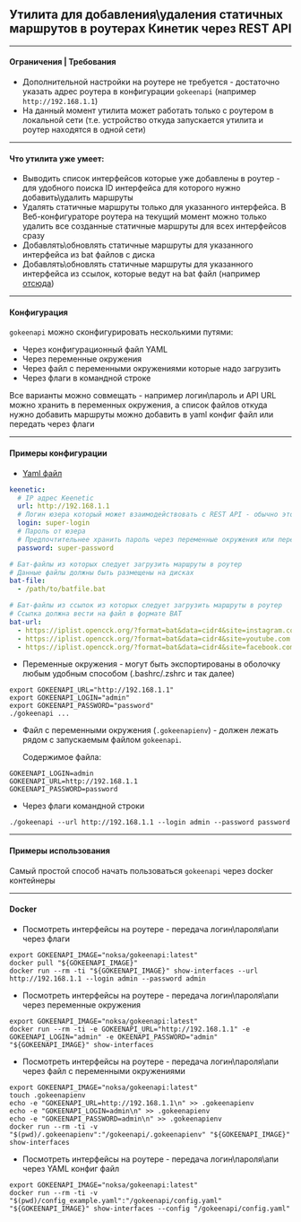 ## Утилита для добавления\удаления статичных маршрутов в роутерах Кинетик через REST API

---

#### Ограничения | Требования
* Дополнительной настройки на роутере не требуется - достаточно указать адрес роутера в конфигурации `gokeenapi` (например `http://192.168.1.1`)
* На данный момент утилита может работать только с роутером в локальной сети (т.е. устройство откуда запускается утилита и роутер находятся в одной сети)
---

#### Что утилита уже умеет:
* Выводить список интерфейсов которые уже добавлены в роутер - для удобного поиска ID интерфейса для которого нужно добавить\удалить маршруты
* Удалять статичные маршруты только для указанного интерфейса. В Веб-конфигураторе роутера на текущий момент можно только удалить все созданные статичные маршруты для всех интерфейсов сразу
* Добавлять\обновлять статичные маршруты для указанного интерфейса из bat файлов с диска
* Добавлять\обновлять статичные маршруты для указанного интерфейса из ссылок, которые ведут на bat файл (например [отсюда](https://iplist.opencck.org/?format=bat&data=cidr4&site=youtube.com))
---

#### Конфигурация

`gokeenapi` можно сконфигурировать несколькими путями:
* Через конфигурационный файл YAML
* Через переменные окружения
* Через файл с переменными окружениями которые надо загрузить
* Через флаги в командной строке

Все варианты можно совмещать - например логин\пароль и API URL можно хранить в переменных окружения, а список файлов откуда нужно добавить маршруты можно добавить в yaml конфиг файл или передать через флаги

---

#### Примеры конфигурации

* [Yaml файл](https://github.com/Noksa/gokeenapi/blob/main/config_example.yaml)
```yaml
keenetic:
  # IP адрес Keenetic
  url: http://192.168.1.1
  # Логин юзера который может взаимодействовать с REST API - обычно это админ
  login: super-login
  # Пароль от юзера
  # Предпочтительнее хранить пароль через переменные окружения или передавать через флаг командной строки при отключенной истории оболочки
  password: super-password

# Бат-файлы из которых следует загрузить маршруты в роутер
# Данные файлы должны быть размещены на дисках
bat-file:
  - /path/to/batfile.bat

# Бат-файлы из ссылок из которых следует загрузить маршруты в роутер
# Ссылка должна вести на файл в формате BAT
bat-url:
  - https://iplist.opencck.org/?format=bat&data=cidr4&site=instagram.com
  - https://iplist.opencck.org/?format=bat&data=cidr4&site=youtube.com
  - https://iplist.opencck.org/?format=bat&data=cidr4&site=facebook.com
```

* Переменные окружения - могут быть экспортированы в оболочку любым удобным способом (.bashrc/.zshrc и так далее)
```shell
export GOKEENAPI_URL="http://192.168.1.1"
export GOKEENAPI_LOGIN="admin"
export GOKEENAPI_PASSWORD="password"
./gokeenapi ...
```

* Файл с переменными окружения (`.gokeenapienv`) - должен лежать рядом с запускаемым файлом `gokeenapi`.

    Содержимое файла:
```shell
GOKEENAPI_LOGIN=admin
GOKEENAPI_URL=http://192.168.1.1
GOKEENAPI_PASSWORD=password
```

* Через флаги командной строки
```shell
./gokeenapi --url http://192.168.1.1 --login admin --password password
```

---

#### Примеры использования

Самый простой способ начать пользоваться `gokeenapi` через docker контейнеры

---

#### Docker 

* Посмотреть интерфейсы на роутере - передача логин\пароля\апи через флаги
```shell
export GOKEENAPI_IMAGE="noksa/gokeenapi:latest"
docker pull "${GOKEENAPI_IMAGE}"
docker run --rm -ti "${GOKEENAPI_IMAGE}" show-interfaces --url http://192.168.1.1 --login admin --password admin
```

* Посмотреть интерфейсы на роутере - передача логин\пароля\апи через переменные окружения
```shell
export GOKEENAPI_IMAGE="noksa/gokeenapi:latest"
docker run --rm -ti -e GOKEENAPI_URL="http://192.168.1.1" -e GOKEENAPI_LOGIN="admin" -e OKEENAPI_PASSWORD="admin" "${GOKEENAPI_IMAGE}" show-interfaces
```

* Посмотреть интерфейсы на роутере - передача логин\пароля\апи через файл с переменными окружениями
```shell
export GOKEENAPI_IMAGE="noksa/gokeenapi:latest"
touch .gokeenapienv
echo -e "GOKEENAPI_URL=http://192.168.1.1\n" >> .gokeenapienv
echo -e "GOKEENAPI_LOGIN=admin\n" >> .gokeenapienv
echo -e "GOKEENAPI_PASSWORD=admin\n" >> .gokeenapienv
docker run --rm -ti -v "$(pwd)/.gokeenapienv":"/gokeenapi/.gokeenapienv" "${GOKEENAPI_IMAGE}" show-interfaces
```

* Посмотреть интерфейсы на роутере - передача логин\пароля\апи через YAML конфиг файл
```shell
export GOKEENAPI_IMAGE="noksa/gokeenapi:latest"
docker run --rm -ti -v "$(pwd)/config_example.yaml":"/gokeenapi/config.yaml" "${GOKEENAPI_IMAGE}" show-interfaces --config "/gokeenapi/config.yaml"
```